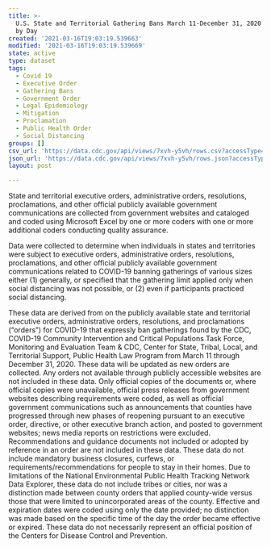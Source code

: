 ```yaml
---
title: >-
  U.S. State and Territorial Gathering Bans March 11-December 31, 2020 by County
  by Day
created: '2021-03-16T19:03:19.539663'
modified: '2021-03-16T19:03:19.539669'
state: active
type: dataset
tags:
  - Covid 19
  - Executive Order
  - Gathering Bans
  - Government Order
  - Legal Epidemiology
  - Mitigation
  - Proclamation
  - Public Health Order
  - Social Distancing
groups: []
csv_url: 'https://data.cdc.gov/api/views/7xvh-y5vh/rows.csv?accessType=DOWNLOAD'
json_url: 'https://data.cdc.gov/api/views/7xvh-y5vh/rows.json?accessType=DOWNLOAD'
layout: post

---
```

State and territorial executive orders, administrative orders, resolutions, proclamations, and other official publicly available government communications are collected from government websites and cataloged and coded using Microsoft Excel by one or more coders with one or more additional coders conducting quality assurance.

Data were collected to determine when individuals in states and territories were subject to executive orders, administrative orders, resolutions, proclamations, and other official publicly available government communications related to  COVID-19 banning gatherings of various sizes either (1) generally, or specified that the gathering limit applied only when social distancing was not possible, or (2) even if participants practiced social distancing.

These data are derived from on the publicly available state and territorial executive orders, administrative orders, resolutions, and proclamations (“orders”) for COVID-19 that expressly ban gatherings found by the CDC, COVID-19 Community Intervention and Critical Populations Task Force, Monitoring and Evaluation Team & CDC, Center for State, Tribal, Local, and Territorial Support, Public Health Law Program from March 11 through December 31, 2020. These data will be updated as new orders are collected. Any orders not available through publicly accessible websites are not included in these data. Only official copies of the documents or, where official copies were unavailable, official press releases from government websites describing requirements were coded, as well as official government communications such as announcements that counties have progressed through new phases of reopening pursuant to an executive order, directive, or other executive branch action, and posted to government websites; news media reports on restrictions were excluded. Recommendations and guidance documents not included or adopted by reference in an order are not included in these data. These data do not include mandatory business closures, curfews, or requirements/recommendations for people to stay in their homes. Due to limitations of the National Environmental Public Health Tracking Network Data Explorer, these data do not include tribes or cities, nor was a distinction made between county orders that applied county-wide versus those that were limited to unincorporated areas of the county. Effective and expiration dates were coded using only the date provided; no distinction was made based on the specific time of the day the order became effective or expired. These data do not necessarily represent an official position of the Centers for Disease Control and Prevention.
